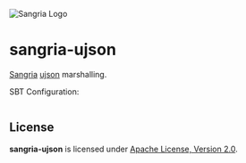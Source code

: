 ![Sangria Logo](https://sangria-graphql.github.io/assets/img/sangria-logo.svg)

# sangria-ujson

[Sangria](https://sangria-graphql.github.io/) [ujson](http://com-lihaoyi.github.io/upickle/#uJson) marshalling.

SBT Configuration:

```scala

```

## License

**sangria-ujson** is licensed under [Apache License, Version 2.0](http://www.apache.org/licenses/LICENSE-2.0).
